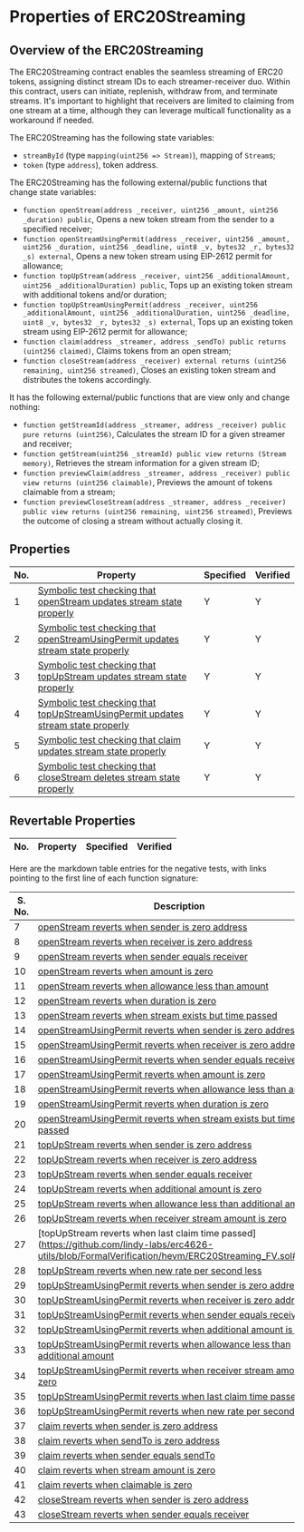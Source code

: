# Properties of ERC20Streaming

## Overview of the ERC20Streaming

The ERC20Streaming contract enables the seamless streaming of ERC20 tokens, assigning distinct stream IDs to each streamer-receiver duo. Within this contract, users can initiate, replenish, withdraw from, and terminate streams. It's important to highlight that receivers are limited to claiming from one stream at a time, although they can leverage multicall functionality as a workaround if needed.

The ERC20Streaming has the following state variables:
* `streamById` (type `mapping(uint256 => Stream)`), mapping of `Stream`s;
* `token` (type `address`), token address.

The ERC20Streaming has the following external/public functions that change state variables:

* `function openStream(address _receiver, uint256 _amount, uint256 _duration) public`, Opens a new token stream from the sender to a specified receiver;
* `function openStreamUsingPermit(address _receiver, uint256 _amount, uint256 _duration, uint256 _deadline, uint8 _v, bytes32 _r, bytes32 _s) external`, Opens a new token stream using EIP-2612 permit for allowance;
* `function topUpStream(address _receiver, uint256 _additionalAmount, uint256 _additionalDuration) public`, Tops up an existing token stream with additional tokens and/or duration;
* `function topUpStreamUsingPermit(address _receiver, uint256 _additionalAmount, uint256 _additionalDuration, uint256 _deadline, uint8 _v, bytes32 _r, bytes32 _s) external`, Tops up an existing token stream using EIP-2612 permit for allowance;
* `function claim(address _streamer, address _sendTo) public returns (uint256 claimed)`, Claims tokens from an open stream;
* `function closeStream(address _receiver) external returns (uint256 remaining, uint256 streamed)`, Closes an existing token stream and distributes the tokens accordingly.

It has the following external/public functions that are view only and change nothing:
* `function getStreamId(address _streamer, address _receiver) public pure returns (uint256)`, Calculates the stream ID for a given streamer and receiver;
* `function getStream(uint256 _streamId) public view returns (Stream memory)`, Retrieves the stream information for a given stream ID;
* `function previewClaim(address _streamer, address _receiver) public view returns (uint256 claimable)`, Previews the amount of tokens claimable from a stream;
* `function previewCloseStream(address _streamer, address _receiver) public view returns (uint256 remaining, uint256 streamed)`, Previews the outcome of closing a stream without actually closing it.


## Properties

| No. | Property  | Specified | Verified |
| ---- | --------  | -------- | -------- |
| 1 | [Symbolic test checking that openStream updates stream state properly](https://github.com/lindy-labs/erc4626-utils/blob/FormalVerification/hevm/ERC20Streaming_FV.sol#L31) | Y | Y |
| 2 | [Symbolic test checking that openStreamUsingPermit updates stream state properly](https://github.com/lindy-labs/erc4626-utils/blob/FormalVerification/hevm/ERC20Streaming_FV.sol#L54) | Y | Y |
| 3 | [Symbolic test checking that topUpStream updates stream state properly](https://github.com/lindy-labs/erc4626-utils/blob/FormalVerification/hevm/ERC20Streaming_FV.sol#L77) | Y | Y |  
| 4 | [Symbolic test checking that topUpStreamUsingPermit updates stream state properly](https://github.com/lindy-labs/erc4626-utils/blob/FormalVerification/hevm/ERC20Streaming_FV.sol#L98) | Y | Y |
| 5 | [Symbolic test checking that claim updates stream state properly](https://github.com/lindy-labs/erc4626-utils/blob/FormalVerification/hevm/ERC20Streaming_FV.sol#L125) | Y | Y |
| 6 | [Symbolic test checking that closeStream deletes stream state properly](https://github.com/lindy-labs/erc4626-utils/blob/FormalVerification/hevm/ERC20Streaming_FV.sol#L149) | Y | Y |

## Revertable Properties

| No. | Property  | Specified | Verified |
| ---- | --------  | -------- | -------- |
Here are the markdown table entries for the negative tests, with links pointing to the first line of each function signature:

| S. No. | Description | Spec | Impl |
|-|-|-|-|
| 7 | [openStream reverts when sender is zero address](https://github.com/lindy-labs/erc4626-utils/blob/FormalVerification/hevm/ERC20Streaming_FV.sol#L163) | Y | Y |
| 8 | [openStream reverts when receiver is zero address](https://github.com/lindy-labs/erc4626-utils/blob/FormalVerification/hevm/ERC20Streaming_FV.sol#L179) | Y | Y |  
| 9 | [openStream reverts when sender equals receiver](https://github.com/lindy-labs/erc4626-utils/blob/FormalVerification/hevm/ERC20Streaming_FV.sol#L195) | Y | Y |
| 10 | [openStream reverts when amount is zero](https://github.com/lindy-labs/erc4626-utils/blob/FormalVerification/hevm/ERC20Streaming_FV.sol#L211) | Y | Y |  
| 11 | [openStream reverts when allowance less than amount](https://github.com/lindy-labs/erc4626-utils/blob/FormalVerification/hevm/ERC20Streaming_FV.sol#L227) | Y | Y |
| 12 | [openStream reverts when duration is zero](https://github.com/lindy-labs/erc4626-utils/blob/FormalVerification/hevm/ERC20Streaming_FV.sol#L243) | Y | Y |
| 13 | [openStream reverts when stream exists but time passed](https://github.com/lindy-labs/erc4626-utils/blob/FormalVerification/hevm/ERC20Streaming_FV.sol#L259) | Y | Y |
| 14 | [openStreamUsingPermit reverts when sender is zero address](https://github.com/lindy-labs/erc4626-utils/blob/FormalVerification/hevm/ERC20Streaming_FV.sol#L275) | Y | Y |
| 15 | [openStreamUsingPermit reverts when receiver is zero address](https://github.com/lindy-labs/erc4626-utils/blob/FormalVerification/hevm/ERC20Streaming_FV.sol#L291) | Y | Y |
| 16 | [openStreamUsingPermit reverts when sender equals receiver](https://github.com/lindy-labs/erc4626-utils/blob/FormalVerification/hevm/ERC20Streaming_FV.sol#L307) | Y | Y |
| 17 | [openStreamUsingPermit reverts when amount is zero](https://github.com/lindy-labs/erc4626-utils/blob/FormalVerification/hevm/ERC20Streaming_FV.sol#L323) | Y | Y |
| 18 | [openStreamUsingPermit reverts when allowance less than amount](https://github.com/lindy-labs/erc4626-utils/blob/FormalVerification/hevm/ERC20Streaming_FV.sol#L339) | Y | Y |
| 19 | [openStreamUsingPermit reverts when duration is zero](https://github.com/lindy-labs/erc4626-utils/blob/FormalVerification/hevm/ERC20Streaming_FV.sol#L355) | Y | Y |
| 20 | [openStreamUsingPermit reverts when stream exists but time passed](https://github.com/lindy-labs/erc4626-utils/blob/FormalVerification/hevm/ERC20Streaming_FV.sol#L371) | Y | Y |
| 21 | [topUpStream reverts when sender is zero address](https://github.com/lindy-labs/erc4626-utils/blob/FormalVerification/hevm/ERC20Streaming_FV.sol#L387) | Y | Y |
| 22 | [topUpStream reverts when receiver is zero address](https://github.com/lindy-labs/erc4626-utils/blob/FormalVerification/hevm/ERC20Streaming_FV.sol#L404) | Y | Y |
| 23 | [topUpStream reverts when sender equals receiver](https://github.com/lindy-labs/erc4626-utils/blob/FormalVerification/hevm/ERC20Streaming_FV.sol#L421) | Y | Y |
| 24 | [topUpStream reverts when additional amount is zero](https://github.com/lindy-labs/erc4626-utils/blob/FormalVerification/hevm/ERC20Streaming_FV.sol#L438) | Y | Y |
| 25 | [topUpStream reverts when allowance less than additional amount](https://github.com/lindy-labs/erc4626-utils/blob/FormalVerification/hevm/ERC20Streaming_FV.sol#L455) | Y | Y | 
| 26 | [topUpStream reverts when receiver stream amount is zero](https://github.com/lindy-labs/erc4626-utils/blob/FormalVerification/hevm/ERC20Streaming_FV.sol#L472) | Y | Y |
| 27 | [topUpStream reverts when last claim time passed](https://github.com/lindy-labs/erc4626-utils/blob/FormalVerification/hevm/ERC20Streaming_FV.sol#L489 | Y | Y |
| 28 | [topUpStream reverts when new rate per second less](https://github.com/lindy-labs/erc4626-utils/blob/FormalVerification/hevm/ERC20Streaming_FV.sol#L506) | Y | Y |
| 29 | [topUpStreamUsingPermit reverts when sender is zero address](https://github.com/lindy-labs/erc4626-utils/blob/FormalVerification/hevm/ERC20Streaming_FV.sol#L523) | Y | Y |
| 30 | [topUpStreamUsingPermit reverts when receiver is zero address](https://github.com/lindy-labs/erc4626-utils/blob/FormalVerification/hevm/ERC20Streaming_FV.sol#L540) | Y | Y |
| 31 | [topUpStreamUsingPermit reverts when sender equals receiver](https://github.com/lindy-labs/erc4626-utils/blob/FormalVerification/hevm/ERC20Streaming_FV.sol#L557) | Y | Y |
| 32 | [topUpStreamUsingPermit reverts when additional amount is zero](https://github.com/lindy-labs/erc4626-utils/blob/FormalVerification/hevm/ERC20Streaming_FV.sol#L574) | Y | Y |
| 33 | [topUpStreamUsingPermit reverts when allowance less than additional amount](https://github.com/lindy-labs/erc4626-utils/blob/FormalVerification/hevm/ERC20Streaming_FV.sol#L591) | Y | Y |
| 34 | [topUpStreamUsingPermit reverts when receiver stream amount is zero](https://github.com/lindy-labs/erc4626-utils/blob/FormalVerification/hevm/ERC20Streaming_FV.sol#L608) | Y | Y | 
| 35 | [topUpStreamUsingPermit reverts when last claim time passed](https://github.com/lindy-labs/erc4626-utils/blob/FormalVerification/hevm/ERC20Streaming_FV.sol#L625) | Y | Y |
| 36 | [topUpStreamUsingPermit reverts when new rate per second less](https://github.com/lindy-labs/erc4626-utils/blob/FormalVerification/hevm/ERC20Streaming_FV.sol#L642) | Y | Y |
| 37 | [claim reverts when sender is zero address](https://github.com/lindy-labs/erc4626-utils/blob/FormalVerification/hevm/ERC20Streaming_FV.sol#L660) | Y | Y |
| 38 | [claim reverts when sendTo is zero address](https://github.com/lindy-labs/erc4626-utils/blob/FormalVerification/hevm/ERC20Streaming_FV.sol#L677) | Y | Y |
| 39 | [claim reverts when sender equals sendTo](https://github.com/lindy-labs/erc4626-utils/blob/FormalVerification/hevm/ERC20Streaming_FV.sol#L694)  | Y | Y |
| 40 | [claim reverts when stream amount is zero](https://github.com/lindy-labs/erc4626-utils/blob/FormalVerification/hevm/ERC20Streaming_FV.sol#L711) | Y | Y |
| 41 | [claim reverts when claimable is zero](https://github.com/lindy-labs/erc4626-utils/blob/FormalVerification/hevm/ERC20Streaming_FV.sol#L728) | Y | Y |
| 42 | [closeStream reverts when sender is zero address](https://github.com/lindy-labs/erc4626-utils/blob/FormalVerification/hevm/ERC20Streaming_FV.sol#L745) | Y | Y |
| 43 | [closeStream reverts when sender equals receiver](https://github.com/lindy-labs/erc4626-utils/blob/FormalVerification/hevm/ERC20Streaming_FV.sol#L754) | Y | Y |